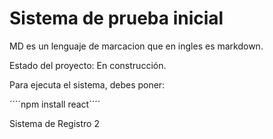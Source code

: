 <h1>Sistema de prueba inicial</h1>
MD es un lenguaje de marcacion que en ingles es markdown.

Estado del proyecto: En construcción.

Para ejecuta el sistema, debes poner: 

´´´´npm install react´´´´

Sistema de Registro 2

